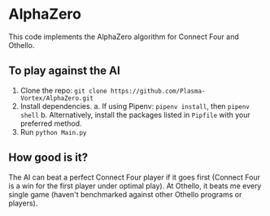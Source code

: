 # AlphaZero

This code implements the AlphaZero algorithm for Connect Four and Othello.

## To play against the AI

1. Clone the repo: `git clone https://github.com/Plasma-Vortex/AlphaZero.git`
2. Install dependencies.
    a. If using Pipenv: `pipenv install`, then `pipenv shell`
    b. Alternatively, install the packages listed in `Pipfile` with your preferred method.
3. Run `python Main.py`

## How good is it?

The AI can beat a perfect Connect Four player if it goes first (Connect Four is a win for the first player under optimal play). At Othello, it beats me every single game (haven't benchmarked against other Othello programs or players).
